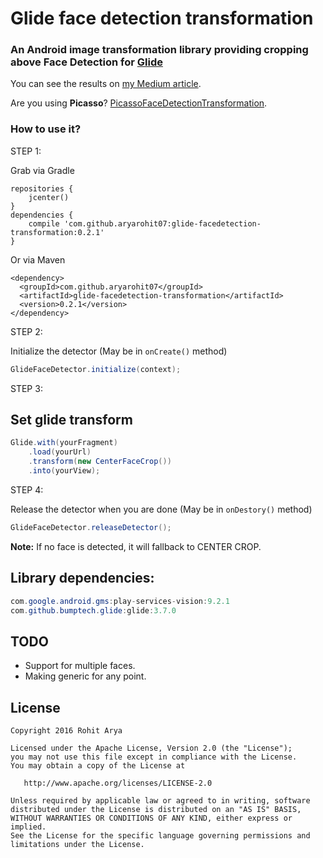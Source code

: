 
# Glide face detection transformation

### An Android image transformation library providing cropping above Face Detection for [Glide](https://github.com/bumptech/glide)

You can see the results on [my Medium article](https://medium.freecodecamp.com/face-centering-android-library-build-on-top-of-google-vision-api-f88661b97959).

Are you using **Picasso**? [PicassoFaceDetectionTransformation](https://github.com/aryarohit07/PicassoFaceDetectionTransformation).

### How to use it?

STEP 1:

Grab via Gradle

```
repositories {
    jcenter()
}
dependencies {
    compile 'com.github.aryarohit07:glide-facedetection-transformation:0.2.1'
}
```
Or via Maven
```
<dependency>
  <groupId>com.github.aryarohit07</groupId>
  <artifactId>glide-facedetection-transformation</artifactId>
  <version>0.2.1</version>
</dependency>
```

STEP 2:

Initialize the detector (May be in `onCreate()` method)

```java
GlideFaceDetector.initialize(context);
```

STEP 3:

Set glide transform
-------

```java
Glide.with(yourFragment)
    .load(yourUrl)
    .transform(new CenterFaceCrop())
    .into(yourView);
```


STEP 4:

Release the detector when you are done (May be in `onDestory()` method)

```java
GlideFaceDetector.releaseDetector();
```

**Note:** If no face is detected, it will fallback to CENTER CROP.

Library dependencies:
------
```java
com.google.android.gms:play-services-vision:9.2.1
com.github.bumptech.glide:glide:3.7.0
```


TODO
----
* Support for multiple faces.
* Making generic for any point.


License
-------

    Copyright 2016 Rohit Arya

    Licensed under the Apache License, Version 2.0 (the "License");
    you may not use this file except in compliance with the License.
    You may obtain a copy of the License at

       http://www.apache.org/licenses/LICENSE-2.0

    Unless required by applicable law or agreed to in writing, software
    distributed under the License is distributed on an "AS IS" BASIS,
    WITHOUT WARRANTIES OR CONDITIONS OF ANY KIND, either express or implied.
    See the License for the specific language governing permissions and
    limitations under the License.
